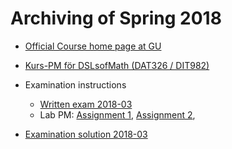 # Archiving of Spring 2018

* [Official Course home page at GU](https://gul.gu.se/public/courseId/82724/coursePath/40148/ecp/lang-sv/publicPage.do?item=39326667)

* [Kurs-PM för DSLsofMath (DAT326 / DIT982)](https://github.com/DSLsofMath/DSLsofMath/raw/master/admin/Course-memo/DSLsofMath_2018_Course_Memo.pdf)

* Examination instructions
    * [Written exam 2018-03](https://github.com/DSLsofMath/DSLsofMath/blob/master/Exam/2018-03/Exam-2018-03.pdf)
    * Lab PM: [Assignment 1](https://github.com/DSLsofMath/DSLsofMath/blob/master/Assignments/Assignment01.pdf), [Assignment 2](https://github.com/DSLsofMath/DSLsofMath/blob/master/Assignments/Assignment02.pdf),
* [Examination solution 2018-03](https://github.com/DSLsofMath/DSLsofMath/blob/master/Exam/2018-03/Sol-2018-03.lhs.pdf)
